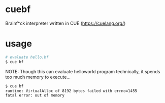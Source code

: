# cuebf
Brainf*ck interpreter written in CUE (https://cuelang.org/)

# usage

```bash
# evaluate hello.bf
$ cue bf
```

NOTE: Though this can evaluate helloworld program technically,
it spends too much memory to execute...

```bash
$ cue bf
runtime: VirtualAlloc of 8192 bytes failed with errno=1455
fatal error: out of memory
```
